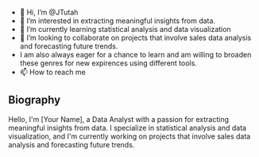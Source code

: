 - 👋 Hi, I’m @JTutah
- 👀 I’m interested in extracting meaningful insights from data.
- 🌱 I’m currently learning statistical analysis and data visualization
- 💞️ I’m looking to collaborate on projects that involve sales data analysis and forecasting future trends.
-  I am also always eager for a chance to learn and am willing to broaden these genres for new expirences using different tools.
- 📫 How to reach me 

<!---
JTutah/JTutah is a ✨ special ✨ repository because its `README.md` (this file) appears on your GitHub profile.
You can click the Preview link to take a look at your changes.
--->
## Biography

Hello, I'm [Your Name], a Data Analyst with a passion for extracting meaningful insights from data. I specialize in statistical analysis and data visualization, and I'm currently working on projects that involve sales data analysis and forecasting future trends.

